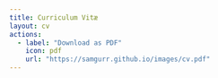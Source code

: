 ```yaml
---
title: Curriculum Vitæ
layout: cv
actions:
  - label: "Download as PDF"
    icon: pdf
    url: "https://samgurr.github.io/images/cv.pdf"
---
```


